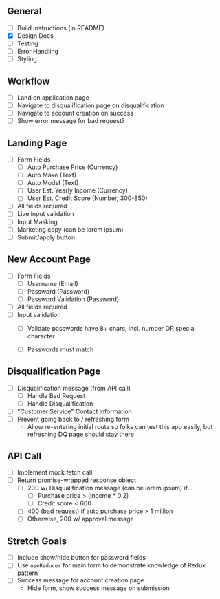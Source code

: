 ## General
- [ ] Build Instructions (in README)
- [x] Design Docs
- [ ] Testing
- [ ] Error Handling
- [ ] Styling

## Workflow
- [ ] Land on application page
- [ ] Navigate to disqualification page on disqualification
- [ ] Navigate to account creation on success
- [ ] Show error message for bad request?

## Landing Page
- [ ] Form Fields
  - [ ] Auto Purchase Price (Currency)
  - [ ] Auto Make (Text)
  - [ ] Auto Model (Text)
  - [ ] User Est. Yearly Income (Currency)
  - [ ] User Est. Credit Score (Number, 300-850)
- [ ] All fields required
- [ ] Live input validation
- [ ] Input Masking
- [ ] Marketing copy (can be lorem ipsum)
- [ ] Submit/apply button

## New Account Page
- [ ] Form Fields
  - [ ] Username (Email)
  - [ ] Password (Password)
  - [ ] Password Validation (Password)
- [ ] All fields required
- [ ] Input validation
  - [ ] Validate passwords have 8+ chars, incl. number OR special character
  - [ ] Passwords must match


## Disqualification Page
- [ ] Disqualification message (from API call)
  - [ ] Handle Bad Request
  - [ ] Handle Disqualification
- [ ] "Customer Service" Contact information
- [ ] Prevent going back to / refreshing form
  - Allow re-entering initial route so folks can test this app easily, but refreshing DQ page should stay there

## API Call
- [ ] Implement mock fetch call
- [ ] Return promise-wrapped response object
  - [ ] 200 w/ Disqualification message (can be lorem ipsum) if...
    - [ ] Purchase price > (income * 0.2)
    - [ ] Credit score < 600
  - [ ] 400 (bad request) if auto purchase price > 1 million
  - [ ] Otherwise, 200 w/ approval message

## Stretch Goals
- [ ] Include show/hide button for password fields
- [ ] Use `useReducer` for main form to demonstrate knowledge of Redux pattern
- [ ] Success message for account creation page
  - Hide form, show success message on submission